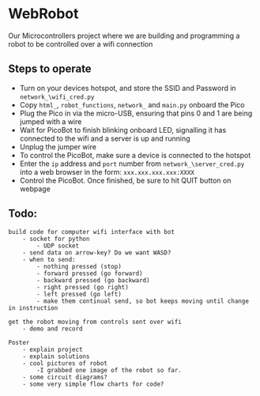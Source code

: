 # WebRobot
Our Microcontrollers project where we are building and programming a robot to be controlled over a wifi connection

## Steps to operate
* Turn on your devices hotspot, and store the SSID and Password in `network_\wifi_cred.py`
* Copy `html_`, `robot_functions`, `network_` and `main.py` onboard the Pico
* Plug the Pico in via the micro-USB, ensuring that pins 0 and 1 are being jumped with a wire
* Wait for PicoBot to finish blinking onboard LED, signalling it has connected to the wifi and a server is up and running
* Unplug the jumper wire
* To control the PicoBot, make sure a device is connected to the hotspot
* Enter the `ip` address and `port` number from `network_\server_cred.py` into a web browser in the form: 
    `xxx.xxx.xxx.xxx:XXXX`
* Control the PicoBot. Once finished, be sure to hit QUIT button on webpage
## Todo:

    build code for computer wifi interface with bot
        - socket for python
            - UDP socket
        - send data on arrow-key? Do we want WASD?
        - when to send:
            - nothing pressed (stop)
            - forward pressed (go forward)
            - backward pressed (go backward)
            - right pressed (go right)
            - left pressed (go left)
            - make them continual send, so bot keeps moving until change in instruction

    get the robot moving from controls sent over wifi
        - demo and record

    Poster
        - explain project
        - explain solutions
        - cool pictures of robot
            -I grabbed one image of the robot so far. 
        - some circuit diagrams?
        - some very simple flow charts for code?
##

<!-- What is here:

    Outline of code that works with Dakota's D-O bot from lab 14

    Use README.md to share resources, track progress, break up tasks, and
    up-date the group

TO-DO:

    learn how to wifi with the Pico
        - network package
        - socket package
            - UDP socket

    code basic wifi functionality to see what data is like and how we want to
    interface with robot controlls

    build code for computer wifi interface with bot
        - socket for python
            - UDP socket
        - send data on arrow-key? Do we want WASD?
        - when to send:
            - nothing pressed (stop)
            - forward pressed (go forward)
            - backward pressed (go backward)
            - right pressed (go right)
            - left pressed (go left)
            - make them continual send, so bot keeps moving until change in instruction

    get the robot moving from controls sent over wifi
        - demo and record

    Poster
        - explain project
        - explain solutions
        - cool pictures of robot
            -I grabbed one image of the robot so far. 
        - some circuit diagrams?
        - some very simple flow charts for code? -->
